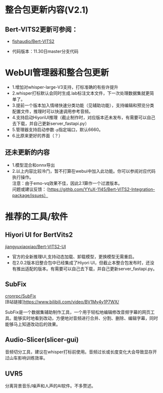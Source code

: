 # 整合包更新内容(V2.1)
## Bert-VITS2更新可参阅：
+ [fishaudio/Bert-VITS2](https://github.com/fishaudio/Bert-VITS2/releases)
* 代码版本：11.30日master分支代码
# WebUI管理器和整合包更新
* 1.增加对whisper-large-V3支持，打标准确的有些许提升
* 2.whisper打标默认会同时生成.lab标注文本文件，下一次处理数据集就更简单了。
* 3.提前一个版本加入情绪快速分类功能（见辅助功能），支持编辑和预览分类配置文件，推理时可以快速调用参考音频。
* 4.支持启动HiyoriUI推理（截止制作时，对应版本还未发布，有需要可以自己去下载，并自己更新server_fastapi.py）
* 5.管理器支持启动参数`-p`指定端口，默认6660。
* 6.比原来更好的界面（？）
## 还未更新的内容
* 1.模型混合和onnx导出
* 2.以上内容比较冷门，暂不打算在webui中加入此功能。你可以参阅对应代码执行操作。  
注意：由于emo-vq效果不佳，因此2.1算作一个过渡版本。  
问题或建议反馈：（https://githb.com/YYuX-1145/Bert-VITS2-Integration-package/issues）
# 推荐的工具/软件
## Hiyori UI for BertVits2
[jiangyuxiaoxiao/Bert-VITS2-UI](https://github.com/jiangyuxiaoxiao/Bert-VITS2-UI)  
* 官方的全新推理UI,支持动态加载、卸载模型，更换模型无需重启。
* 在2.0.2版本旧整合包中已经集成了Hiyori UI，但截止本整合包发布时，还没有推出适配的版本。有需要可以自己去下载，并自己更新server_fastapi.py。
## SubFix  
[cronrpc/SubFix](https://github.com/cronrpc/SubFix)  
[B站链接]https://www.bilibili.com/video/BV1My4y1P7WX/

SubFix是一个数据集辅助制作工具，一个用于轻松地编辑修改音频字幕的网页工具。能够实时地看到改动，方便地对音频进行合并、分割、删除、编辑字幕，同时能够马上知道改动后的效果。
## Audio-Slicer(slicer-gui)

音频切分工具，建议在whisper打标前使用。音频过长或长度变化大会导致显存开过山车影响训练效率。

## UVR5
分离背景音乐/噪声和人声的AI软件。不多赘述。